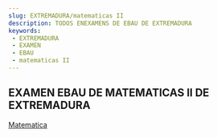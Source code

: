 ```yaml
---
slug: EXTREMADURA/matematicas II
description: TODOS ENEXAMENS DE EBAU DE EXTREMADURA
keywords:
 - EXTREMADURA
 - EXAMEN
 - EBAU
 - matematicas II
---
```

## EXAMEN EBAU DE MATEMATICAS II DE EXTREMADURA
[Matematica](https://drive.google.com/drive/folders/1HopLuoEO7V5arOJ31kfgtYOmaQn_oFSN?usp=sharing)